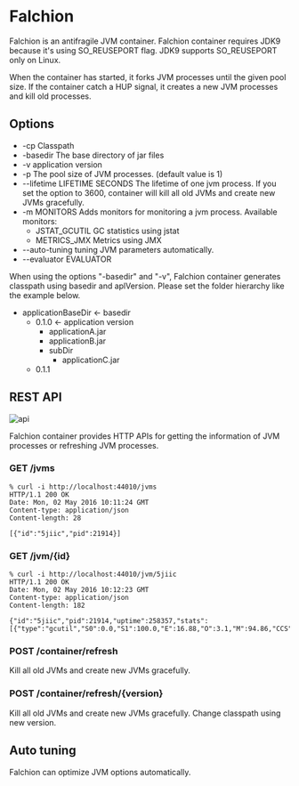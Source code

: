 # Falchion

Falchion is an antifragile JVM container.
Falchion container requires JDK9 because it's using SO_REUSEPORT flag. JDK9 supports SO_REUSEPORT only on Linux.

When the container has started, it forks JVM processes until the given pool size.
If the container catch a HUP signal, it creates a new JVM processes and kill old processes.

## Options

- -cp  Classpath
- -basedir The base directory of jar files
- -v application version
- -p   The pool size of JVM processes. (default value is 1)
- --lifetime LIFETIME SECONDS  The lifetime of one jvm process. If you set the option to 3600, container will kill all old JVMs and create new JVMs gracefully.
- -m MONITORS  Adds monitors for monitoring a jvm process.
  Available monitors:
    - JSTAT_GCUTIL  GC statistics using jstat
    - METRICS_JMX   Metrics using JMX
- --auto-tuning  tuning JVM parameters automatically.
- --evaluator EVALUATOR 

When using the options "-basedir" and "-v", Falchion container generates classpath using basedir and aplVersion.
Please set the folder hierarchy like the example below.

- applicationBaseDir  <- basedir
  - 0.1.0             <- application version
    - applicationA.jar
    - applicationB.jar
    - subDir
      - applicationC.jar
  - 0.1.1

## REST API

![api](http://i.imgur.com/iIRC5Ix.png)

Falchion container provides HTTP APIs for getting the information of JVM processes or refreshing JVM processes.

### GET /jvms

```
% curl -i http://localhost:44010/jvms     
HTTP/1.1 200 OK
Date: Mon, 02 May 2016 10:11:24 GMT
Content-type: application/json
Content-length: 28

[{"id":"5jiic","pid":21914}]
```

### GET /jvm/{id}

```
% curl -i http://localhost:44010/jvm/5jiic
HTTP/1.1 200 OK
Date: Mon, 02 May 2016 10:12:23 GMT
Content-type: application/json
Content-length: 182

{"id":"5jiic","pid":21914,"uptime":258357,"stats":[{"type":"gcutil","S0":0.0,"S1":100.0,"E":16.88,"O":3.1,"M":94.86,"CCS":80.13,"YGC":1,"YGCT":0.004,"FGC":0,"FGCT":0.0,"GCT":0.004}]}                                                                                      
```

### POST /container/refresh

Kill all old JVMs and create new JVMs gracefully.

### POST /container/refresh/{version}

Kill all old JVMs and create new JVMs gracefully.
Change classpath using new version.

## Auto tuning

Falchion can optimize JVM options automatically.

